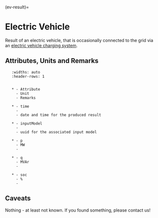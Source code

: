 (ev-result)=

# Electric Vehicle

Result of an electric vehicle, that is occasionally connected to the grid via an [electric vehicle charging system](evcs.md#electric-vehicle-charging-station).

## Attributes, Units and Remarks

```{list-table}
   :widths: auto
   :header-rows: 1


   * - Attribute
     - Unit
     - Remarks

   * - time
     -
     - date and time for the produced result

   * - inputModel
     -
     - uuid for the associated input model

   * - p
     - MW
     - 

   * - q
     - MVAr
     - 

   * - soc
     - %
     - 

```

## Caveats

Nothing - at least not known.
If you found something, please contact us!
